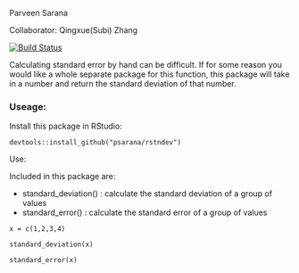 
Parveen Sarana

Collaborator: Qingxue(Subi) Zhang

[![Build Status](https://travis-ci.org/psarana/rstndev.svg?branch=master)](https://travis-ci.org/psarana/rstndev)

Calculating standard error by hand can be difficult. If for some reason you would like a whole separate package for this function, this package will take in a number and return the standard deviation of that number.

### Useage:

Install this package in RStudio:

```
devtools::install_github("psarana/rstndev")
```

Use:

Included in this package are:
- standard_deviation() : calculate the standard deviation of a group of values
- standard_error() : calculate the standard error of a group of values

```
x = c(1,2,3,4)

standard_deviation(x)

standard_error(x)
```
